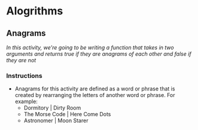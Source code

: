 # Alogrithms

## Anagrams

_In this activity, we're going to be writing a function that takes in two arguments and returns true if they are anagrams of each other and false if they are not_

### Instructions

* Anagrams for this activity are defined as a word or phrase that is created by rearranging the letters of another word or phrase. For example:
    * Dormitory | Dirty Room
    * The Morse Code | Here Come Dots
    * Astronomer | Moon Starer
